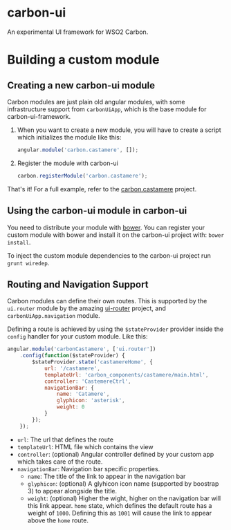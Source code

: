 carbon-ui
=========

An experimental UI framework for WSO2 Carbon.

# Building a custom module

## Creating a new carbon-ui module

Carbon modules are just plain old angular modules, with some infrastructure support from `carbonUiApp`, which is the base module for carbon-ui-framework.

1. When you want to create a new module, you will have to create a script which initializes the module like this:

	```js
	angular.module('carbon.castamere', []);
	```
2. Register the module with carbon-ui

	```js
	carbon.registerModule('carbon.castamere');
	```

That's it! For a full example, refer to the [carbon.castamere](https://github.com/ncthis/carbon-castamere) project.

## Using the carbon-ui module in carbon-ui

You need to distribute your module with [bower](http://www.bower.io). You can register your custom module with bower and install it on the carbon-ui project with: `bower install`.

To inject the custom module dependencies to the carbon-ui project run `grunt wiredep`.
	
## Routing and Navigation Support

Carbon modules can define their own routes. This is supported by the `ui.router` module by the amazing [ui-router](https://github.com/angular-ui/ui-router) project, and `carbonUiApp.navigation` module.

Defining a route is achieved by using the `$stateProvider` provider inside the `config` handler for your custom module. Like this:

```js
angular.module('carbonCastamere', ['ui.router'])
    .config(function($stateProvider) {
        $stateProvider.state('castamereHome', {
        	url: '/castamere',
            templateUrl: 'carbon_components/castamere/main.html',
            controller: 'CastemereCtrl',
            navigationBar: {
            	name: 'Catamere',
            	glyphicon: 'asterisk',
            	weight: 0
            }
        });
    });
```

* `url`: The url that defines the route
* `templateUrl`: HTML file which contains the view
* `controller`: (optional) Angular controller defined by your custom app which takes care of the route.
* `navigationBar`: Navigation bar specific properties.
	* `name`: The title of the link to appear in the navigation bar
	* `glyphicon`: (optional) A glyhicon icon name (supported by boostrap 3) to appear alongside the title.
	* `weight`: (optional) Higher the wight, higher on the navigation bar will this link appear. `home` state, which defines the default route has a weight of `1000`. Defining this as `1001` will cause the link to appear above the `home` route.